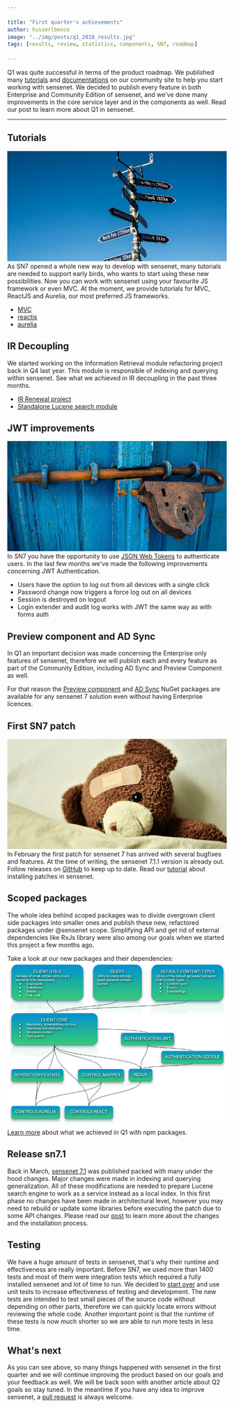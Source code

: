 ```yaml
---

title: "First quarter's achievements"
author: huszerlbence
image: "../img/posts/q1_2018_results.jpg"
tags: [results, review, statistics, components, SN7, roadmap]

---
```


Q1 was quite successful in terms of the product roadmap. We published many [tutorials](/tutorials/) and [documentations](/docs/) on our community site to help you start working with sensenet. We decided to publish every feature in both Enterprise and Community Edition of sensenet, and we've done many improvements in the core service layer and in the components as well. Read our post to learn more about Q1 in sensenet.


---

## Tutorials
![tutorials](/img/posts/signpost.jpg "tutorials")
As SN7 opened a whole new way to develop with sensenet, many tutorials are needed to support early birds, who wants to start using these new possibilities.
Now you can work with sensenet using your favourite JS framework or even MVC. At the moment, we provide tutorials for MVC, ReactJS and Aurelia, our most preferred JS frameworks.

- [MVC](/docs/tutorials/starting-out-with-mvc/)
- [reactjs](/docs/tutorials/starting-out-with-reactjs/)
- [aurelia](/docs/tutorials/starting-out-with-aurelia/)


## IR Decoupling
We started working on the Information Retrieval module refactoring project back in Q4 last year. This module is responsible of indexing and querying within sensenet.
See what we achieved in IR decoupling in the past three months.

- [IR Renewal project](https://github.com/SenseNet/sensenet/issues/125)
- [Standalone Lucene search module](https://github.com/SenseNet/sn-search-lucene29)

## JWT improvements
![jwt improvements](/img/posts/lock_jwt.jpg "jwt improvements")
In SN7 you have the opportunity to use [JSON Web Tokens](/docs/tutorials/how-to-use-jwt-in-sn-client-js/) to authenticate users. In the last few months we've made the following improvements concerning JWT Authentication.
- Users have the option to log out from all devices with a single click
- Password change now triggers a force log out on all devices
- Session is destroyed on logout
- Login extender and audit log works with JWT the same way as with forms auth

## Preview component and AD Sync

In Q1 an important decision was made concerning the Enterprise only features of sensenet, therefore we will publish each and every feature as part of the Community Edition, including AD Sync and Preview Component as well.

For that reason the [Preview component](https://www.nuget.org/packages/SenseNet.Preview/) and [AD Sync](https://www.nuget.org/packages/SenseNet.SyncAD2Portal) NuGet packages are available for any sensenet 7 solution even without having Enterprise licences.

## First SN7 patch
![sn7 patch](/img/posts/sn_patch_bear.jpg "sn7 patch")
In February the first patch for sensenet 7 has arrived with several bugfixes and features.
At the time of writing, the sensenet 7.1.1 version is already out.
Follow releases on [GitHub](https://github.com/SenseNet/sensenet/releases) to keep up to date.
Read our [tutorial](https://community.sensenet.com/blog/2018/02/14/install-patch) about installing patches in sensenet.


## Scoped packages

The whole idea behind scoped packages was to divide overgrown client side packages into smaller ones and publish these new, refactored packages under @sensenet scope.
Simplifying API and get rid of external dependencies like RxJs library were also among our goals when we started this project a few months ago.

Take a look at our new packages and their dependencies:
![Scoped packages](/img/posts/scoped-packages-dependencies.png "scoped packages dependencies")
[Learn more](/blog/2018/02/21/scoped-packages) about what we achieved in Q1 with npm packages.


## Release sn7.1
Back in March, [sensenet 7.1](https://github.com/SenseNet/sensenet/releases/tag/v7.1.0) was published packed with many under the hood changes. Major changes were made in indexing and querying generalization. All of these modifications are needed to prepare Lucene search engine to work as a service instead as a local index. In this first phase no changes have been made in architectural level, however you may need to rebuild or update some libraries before executing the patch due to some API changes.
Please read our [post](https://community.sensenet.com/blog/2018/03/05/complex-patch) to learn more about the changes and the installation process.

## Testing
We have a huge amount of tests in sensenet, that's why their runtime and effectiveness are really important. Before SN7, we used more than 1400 tests and most of them were integration tests which required a fully installed sensenet and lot of time to run. We decided to [start over](/blog/2017/10/27/in-memory-testing) and use unit tests to increase effectiveness of testing and development.
The new tests are intended to test small pieces of the source code without depending on other parts, therefore we can quickly locate errors without reviewing the whole code. Another important point is that the runtime of these tests is now much shorter so we are able to run more tests in less time.

## What's next
As you can see above, so many things happened with sensenet in the first quarter and we will continue improving the product based on our goals and your feedback as well. We will be back soon with another article about Q2 goals so stay tuned. In the meantime if you have any idea to improve sensenet, a [pull request](https://github.com/SenseNet) is always welcome.
